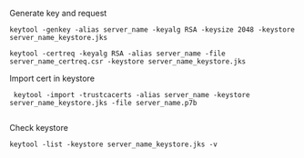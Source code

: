Generate key and request

```
keytool -genkey -alias server_name -keyalg RSA -keysize 2048 -keystore server_name_keystore.jks

keytool -certreq -keyalg RSA -alias server_name -file server_name_certreq.csr -keystore server_name_keystore.jks
```

Import cert in keystore

```
 keytool -import -trustcacerts -alias server_name -keystore server_name_keystore.jks -file server_name.p7b
 
```

Check keystore

```
keytool -list -keystore server_name_keystore.jks -v
```


